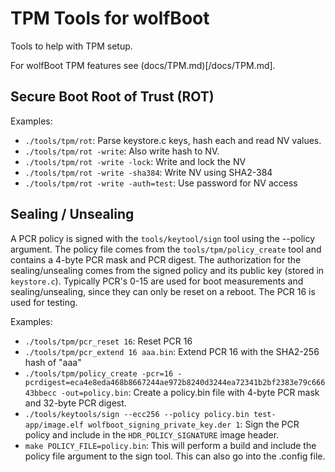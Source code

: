 # TPM Tools for wolfBoot

Tools to help with TPM setup.

For wolfBoot TPM features see (docs/TPM.md)[/docs/TPM.md].

## Secure Boot Root of Trust (ROT)

Examples:

* `./tools/tpm/rot`: Parse keystore.c keys, hash each and read NV values.
* `./tools/tpm/rot -write`: Also write hash to NV.
* `./tools/tpm/rot -write -lock`: Write and lock the NV
* `./tools/tpm/rot -write -sha384`: Write NV using SHA2-384
* `./tools/tpm/rot -write -auth=test`: Use password for NV access

## Sealing / Unsealing

A PCR policy is signed with the `tools/keytool/sign` tool using the --policy argument.
The policy file comes from the `tools/tpm/policy_create` tool and contains a 4-byte PCR mask and PCR digest.
The authorization for the sealing/unsealing comes from the signed policy and its public key (stored in `keystore.c`).
Typically PCR's 0-15 are used for boot measurements and sealing/unsealing, since they can only be reset on a reboot. The PCR 16 is used for testing.

Examples:

* `./tools/tpm/pcr_reset 16`: Reset PCR 16
* `./tools/tpm/pcr_extend 16 aaa.bin`: Extend PCR 16 with the SHA2-256 hash of "aaa"
* `./tools/tpm/policy_create -pcr=16 -pcrdigest=eca4e8eda468b8667244ae972b8240d3244ea72341b2bf2383e79c66643bbecc -out=policy.bin`: Create a policy.bin file with 4-byte PCR mask and 32-byte PCR digest.
* `./tools/keytools/sign --ecc256 --policy policy.bin test-app/image.elf wolfboot_signing_private_key.der 1`: Sign the PCR policy and include in the `HDR_POLICY_SIGNATURE` image header.
* `make POLICY_FILE=policy.bin`: This will perform a build and include the policy file argument to the sign tool. This can also go into the .config file.
